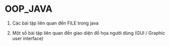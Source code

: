 # OOP_JAVA

1. Các bài tập liên quan đến FILE trong java

2. Một số bài tập liên quan đến giao diện đồ họa người dùng (GUI / Graphic user interface)
